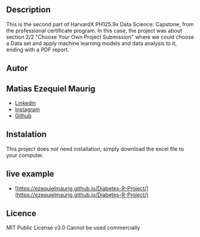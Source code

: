 ## Description

This is the second part of HarvardX PH125.9x Data Science: Capstone, from the professional certificate program.
In this case, the project was about section 2/2 "Choose Your Own Project Submission" where we could choose a Data set and apply machine learning models and data analysis to it, ending with a PDF report.

## Autor 
## Matias Ezequiel Maurig

* [Linkedin](https://www.linkedin.com/in/ezequielmaurig/)
* [Instagram](https://www.instagram.com/ezzemaurig/)
* [Github](https://www.linkedin.com/in/ezequielmaurig/)

## Instalation
This project does not need installation, simply download the excel file to your computer.

## live example

- [https://ezequielmaurig.github.io/Diabetes-R-Project/](https://ezequielmaurig.github.io/Diabetes-R-Project/)


## Licence
MIT Public License v3.0
Cannot be used commercially
